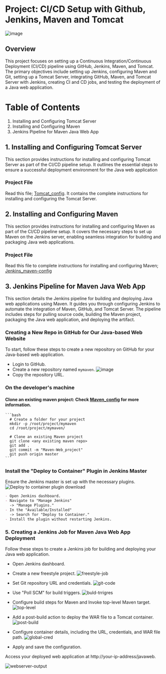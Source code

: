 # Project: CI/CD Setup with Github, Jenkins, Maven and Tomcat

![image](https://github.com/SirJosh-i/Basic-Devops---CI-CD/assets/69949528/e7db2155-41e7-4c0b-a865-efc29117003b)


## Overview

This project focuses on setting up a Continuous Integration/Continuous Deployment (CI/CD) pipeline using GitHub, Jenkins, Maven, and Tomcat. The primary objectives include setting up Jenkins, configuring Maven and Git, setting up a Tomcat Server, integrating GitHub, Maven, and Tomcat Server with Jenkins, creating CI and CD jobs, and testing the deployment of a Java web application.

# Table of Contents

1. Installing and Configuring Tomcat Server
2. Installing and Configuring Maven
3. Jenkins Pipeline for Maven Java Web App

## 1. Installing and Configuring Tomcat Server

This section provides instructions for installing and configuring Tomcat Server as part of the CI/CD pipeline setup. It outlines the essential steps to ensure a successful deployment environment for the Java web application

  ### Project File

  Read this file; [Tomcat_config](https://github.com/SirJosh-i/Basic-Devops---CI-CD/blob/master/Tomcat-Config.md). It contains the complete instructions for installing and configuring the Tomcat Server.

## 2. Installing and Configuring Maven

This section provides instructions for installing and configuring Maven as part of the CI/CD pipeline setup. It covers the necessary steps to set up Maven on the Jenkins server, enabling seamless integration for building and packaging Java web applications.

  ### Project File
  Read this file to complete instructions for installing and configuring Maven; [Jenkins_maven-config](https://github.com/SirJosh-i/Basic-Devops---CI-CD/blob/master/Jenkins-config.md)

## 3. Jenkins Pipeline for Maven Java Web App

This section details the Jenkins pipeline for building and deploying Java web applications using Maven. It guides you through configuring Jenkins to automate the integration of Maven, GitHub, and Tomcat Server. The pipeline includes steps for pulling source code, building the Maven project, packaging the Java web application, and deploying the artifact.

  ### Creating a New Repo in GitHub for Our Java-based Web Website

  To start, follow these steps to create a new repository on GitHub for your Java-based web application.

  - Login to GitHub.
  - Create a new repository named `mymaven`.
  ![image](https://github.com/SirJosh-i/Basic-Devops---CI-CD/blob/master/Maven-screenshot/mymaven-repo-created.png)
  - Copy the repository URL.

  ### On the developer's machine
  #### Clone an existing maven project: Check [Maven_config](https://github.com/SirJosh-i/Basic-Devops---CI-CD/blob/master/Jenkins-config.md) for more information.
    ```bash
      # Create a folder for your project
      mkdir -p /root/project/mymaven
      cd /root/project/mymaven/
      
      # Clone an existing Maven project
      git clone <any existing maven repo>
      git add .
      git commit -m "Maven-Web_project"
      git push origin master
    ```
    
  ### Install the "Deploy to Container" Plugin in Jenkins Master
  Ensure the Jenkins master is set up with the necessary plugins.
  ![Deploy to container plugin download](https://github.com/SirJosh-i/Basic-Devops---CI-CD/assets/69949528/49ec78ee-4a52-4d51-a8fd-99f28670bc3c)
  ```markdown
  - Open Jenkins dashboard.
  - Navigate to "Manage Jenkins" 
    -> "Manage Plugins."
  - In the "Available/Installed"
    -> Search for "Deploy to Container."
  - Install the plugin without restarting Jenkins.
  ```
### 5. Creating a Jenkins Job for Maven Java Web App Deployment
Follow these steps to create a Jenkins job for building and deploying your Java web application.

- Open Jenkins dashboard.
- Create a new freestyle project.
  ![freestyle-job](https://github.com/SirJosh-i/Basic-Devops---CI-CD/blob/master/Maven-screenshot/MyMaven-package.png)
  
- Set Git repository URL and credentials.
  ![git-code](https://github.com/SirJosh-i/Basic-Devops---CI-CD/blob/master/Maven-screenshot/Git-integration-jenkins.png)

- Use "Poll SCM" for build triggers.
  ![buld-trrigres](https://github.com/SirJosh-i/Basic-Devops---CI-CD/blob/master/Maven-screenshot/Poll%20SCM.png)

- Configure build steps for Maven and Invoke top-level Maven target.
  ![top-level](https://github.com/SirJosh-i/Basic-Devops---CI-CD/blob/master/Maven-screenshot/Invoke%20top%20level%20-%20Maven%20targets.png)

- Add a post-build action to deploy the WAR file to a Tomcat container.
  ![post-build](https://github.com/SirJosh-i/Basic-Devops---CI-CD/blob/master/Maven-screenshot/Post%20build%20actions.png)

- Configure container details, including the URL, credentials, and WAR file path.
  ![global-cred](https://github.com/SirJosh-i/Basic-Devops---CI-CD/blob/master/Maven-screenshot/add%20credentials%20-%20admin_tomcat.png)

- Apply and save the configuration.

Access your deployed web application at http://your-ip-address/javaweb.

  ![webserver-output](https://github.com/SirJosh-i/Basic-Devops---CI-CD/blob/master/Tomcat-pics/deployed%20-%20tomcat.png)


